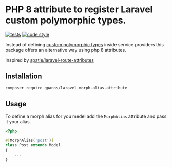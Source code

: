 # PHP 8 attribute to register Laravel custom polymorphic types. 

[![tests](https://github.com/gpanos/laravel-morph-alias-attribute/actions/workflows/tests.yml/badge.svg)](https://github.com/gpanos/laravel-morph-alias-attribute/actions/workflows/tests.yml)
[![code style](https://github.com/gpanos/laravel-morph-alias-attribute/actions/workflows/code-style.yml/badge.svg)](https://github.com/gpanos/laravel-morph-alias-attribute/actions/workflows/code-style.yml)

Instead of defining [custom polymorphic types](https://laravel.com/docs/8.x/eloquent-relationships#custom-polymorphic-types) inside service providers this package offers an alternative way using php 8 attributes.

Inspired by [spatie/laravel-route-attributes](https://github.com/spatie/laravel-route-attributes)

## Installation 

```bash
composer require gpanos/laravel-morph-alias-attribute
```

## Usage 
To define a morph alias for you medel add the `MorphAlias` attribute and pass it your alias. 

```php 
<?php

#[MorphAlias('post')]
class Post extends Model
{
    ...
}
```
